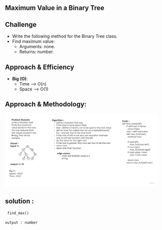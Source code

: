 ## Maximum Value in a Binary Tree

## Challenge
* Write the following method for the Binary Tree class.
* Find maximum value:
    * Arguments: none.
    * Returns: number.

## Approach & Efficiency
* **Big (O)**:
  - Time --> O(n)
  - Space --> O(1)

## Approach & Methodology:
<img src="Untitled (9).jpg">

## solution :
`
find_max()`

`output : number
`
